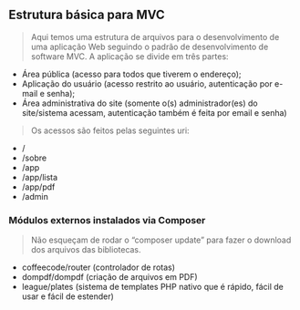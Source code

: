 ## Estrutura básica para MVC
> Aqui temos uma estrutura de arquivos para o desenvolvimento de uma aplicação Web seguindo o padrão de desenvolvimento de software MVC.
A aplicação se divide em três partes:
- Área pública (acesso para todos que tiverem o endereço);
- Aplicação do usuário (acesso restrito ao usuário, autenticação por e-mail e senha);
- Área administrativa do site (somente o(s) administrador(es) do site/sistema acessam, autenticação também é feita por email e senha)
> Os acessos são feitos pelas seguintes uri:
- /
- /sobre
- /app
- /app/lista
- /app/pdf
- /admin
### Módulos externos instalados via Composer
> Não esqueçam de rodar o “composer update” para fazer o download dos arquivos das bibliotecas.
- coffeecode/router (controlador de rotas)
- dompdf/dompdf (criação de arquivos em PDF)
- league/plates (sistema de templates PHP nativo que é rápido, fácil de usar e fácil de estender)